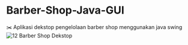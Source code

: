 # Barber-Shop-Java-GUI
✂️ Aplikasi dekstop pengelolaan barber shop menggunakan java swing
![12  Barber Shop Dekstop](https://user-images.githubusercontent.com/43155964/188304094-4586aff4-4150-4882-bcf8-e1b09a521b9c.jpg)
